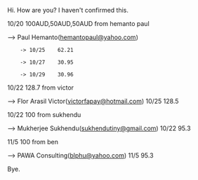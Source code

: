 Hi.
How are you?
I haven't confirmed this.


10/20 100AUD,50AUD,50AUD from hemanto paul

--> Paul Hemanto(hemantopaul@yahoo.com) 

		-> 10/25	62.21

		-> 10/27	30.95

		-> 10/29	30.96

10/22 128.7 from victor

--> Flor Arasil Victor(victorfapay@hotmail.com)	10/25	128.5


10/22 100 from sukhendu

--> Mukherjee Sukhendu(sukhendutiny@gmail.com)	10/22	95.3

11/5 100 from ben

--> PAWA Consulting(blphu@yahoo.com)	11/5	95.3

Bye.
